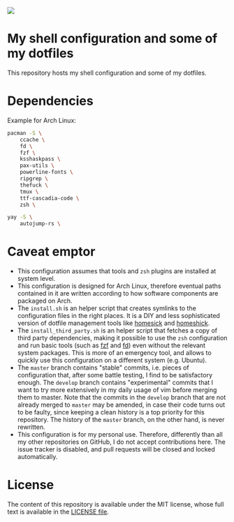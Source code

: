 [![](https://github.com/m-pilia/dotfiles/workflows/Checks/badge.svg)](https://github.com/m-pilia/dotfiles/actions?query=workflow%3AChecks)

# My shell configuration and some of my dotfiles

This repository hosts my shell configuration and some of my dotfiles.

# Dependencies

Example for Arch Linux:

```sh
pacman -S \
    ccache \
    fd \
    fzf \
    ksshaskpass \
    pax-utils \
    powerline-fonts \
    ripgrep \
    thefuck \
    tmux \
    ttf-cascadia-code \
    zsh \

yay -S \
    autojump-rs \

```

# Caveat emptor

* This configuration assumes that tools and `zsh` plugins are installed at
  system level.
* This configuration is designed for Arch Linux, therefore eventual paths
  contained in it are written according to how software components are packaged
  on Arch.
* The `install.sh` is an helper script that creates symlinks to the
  configuration files in the right places. It is a DIY and less sophisticated
  version of dotfile management tools like
  [homesick](https://github.com/technicalpickles/homesick) and
  [homeshick](https://github.com/andsens/homeshick).
* The `install_third_party.sh` is an helper script that fetches a copy of third
  party dependencies, making it possible to use the `zsh` configuration and run
  basic tools (such as [fzf](https://github.com/junegunn/fzf) and
  [fd](https://github.com/sharkdp/fd)) even without the relevant system
  packages. This is more of an emergency tool, and allows to quickly use this
  configuration on a different system (e.g. Ubuntu).
* The `master` branch contains "stable" commits, i.e. pieces of configuration
  that, after some battle testing, I find to be satisfactory enough. The
  `develop` branch contains "experimental" commits that I want to try more
  extensively in my daily usage of vim before merging them to master. Note that
  the commits in the `develop` branch that are not already merged to `master`
  may be amended, in case their code turns out to be faulty, since keeping a
  clean history is a top priority for this repository. The history of the
  `master` branch, on the other hand, is never rewritten.
* This configuration is for my personal use. Therefore, differently than all my
  other repositories on GitHub, I do not accept contributions here. The issue
  tracker is disabled, and pull requests will be closed and locked
  automatically.

# License

The content of this repository is available under the MIT license, whose full
text is available in the [LICENSE
file](https://github.com/m-pilia/dotfiles/blob/master/LICENSE).
